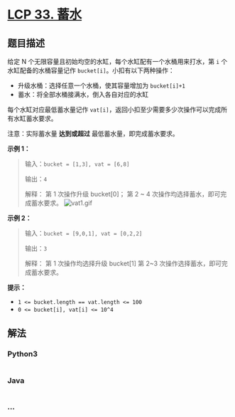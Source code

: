 # [LCP 33. 蓄水](https://leetcode-cn.com/problems/o8SXZn)

## 题目描述

<!-- 这里写题目描述 -->

给定 N 个无限容量且初始均空的水缸，每个水缸配有一个水桶用来打水，第 `i` 个水缸配备的水桶容量记作 `bucket[i]`。小扣有以下两种操作：

-   升级水桶：选择任意一个水桶，使其容量增加为 `bucket[i]+1`
-   蓄水：将全部水桶接满水，倒入各自对应的水缸

每个水缸对应最低蓄水量记作 `vat[i]`，返回小扣至少需要多少次操作可以完成所有水缸蓄水要求。

注意：实际蓄水量 **达到或超过** 最低蓄水量，即完成蓄水要求。

**示例 1：**

> 输入：`bucket = [1,3], vat = [6,8]`
>
> 输出：`4`
>
> 解释：
> 第 1 次操作升级 bucket[0]；
> 第 2 ~ 4 次操作均选择蓄水，即可完成蓄水要求。
> ![vat1.gif](https://cdn.jsdelivr.net/gh/doocs/leetcode@main/lcp/LCP%2033.%20蓄水/images/1616122992-RkDxoL-vat1.gif)

**示例 2：**

> 输入：`bucket = [9,0,1], vat = [0,2,2]`
>
> 输出：`3`
>
> 解释：
> 第 1 次操作均选择升级 bucket[1]
> 第 2~3 次操作选择蓄水，即可完成蓄水要求。

**提示：**

-   `1 <= bucket.length == vat.length <= 100`
-   `0 <= bucket[i], vat[i] <= 10^4`

## 解法

<!-- 这里可写通用的实现逻辑 -->

<!-- tabs:start -->

### **Python3**

<!-- 这里可写当前语言的特殊实现逻辑 -->

```python

```

### **Java**

<!-- 这里可写当前语言的特殊实现逻辑 -->

```java

```

### **...**

```

```

<!-- tabs:end -->
